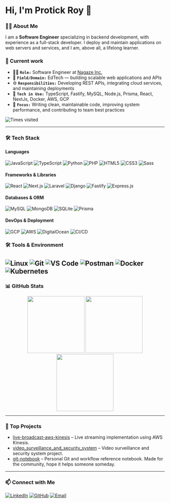 # Hi, I'm Protick Roy 👋

### 🙋‍♂️ About Me
I am a **Software Engineer** specializing in backend development, with experience as a full-stack developer. I deploy and maintain applications on web servers and services, and I am, above all, a lifelong learner.

### 💼 Current work
- 🧑‍💻 **`Role:`** Software Engineer at [Nagaze Inc.](https://beta.ngaze.co)
- 🏢 **`Field/Domain:`** EdTech — building scalable web applications and APIs
- ⚙️ **`Responsibilities:`** Developing REST APIs, integrating cloud services, and maintaining deployments
- 🚀 **`Tech in Use:`** TypeScript, Fastify, MySQL, Node.js, Prisma, React, NextJs, Docker, AWS, GCP
- 🎯 **`Focus:`** Writing clean, maintainable code, improving system performance, and contributing to team best practices


![Times visited](https://komarev.com/ghpvc/?username=protickr&style=flat-square&color=blue&label=Times+visited)

---

### 🛠 Tech Stack

#### Languages
![JavaScript](https://img.shields.io/badge/JavaScript-F7DF1E?style=flat&logo=javascript&logoColor=black)
![TypeScript](https://img.shields.io/badge/TypeScript-3178C6?style=flat&logo=typescript&logoColor=white)
![Python](https://img.shields.io/badge/Python-3776AB?style=flat&logo=python&logoColor=white)
![PHP](https://img.shields.io/badge/PHP-777BB4?style=flat&logo=php&logoColor=white)
![HTML5](https://img.shields.io/badge/HTML5-E34F26?style=flat&logo=html5&logoColor=white)
![CSS3](https://img.shields.io/badge/CSS3-1572B6?style=flat&logo=css3&logoColor=white)
![Sass](https://img.shields.io/badge/Sass-CC6699?style=flat&logo=sass&logoColor=white)

#### Frameworks & Libraries
![React](https://img.shields.io/badge/React-61DAFB?style=flat&logo=react&logoColor=black)
![Next.js](https://img.shields.io/badge/Next.js-000000?style=flat&logo=next.js&logoColor=white)
![Laravel](https://img.shields.io/badge/Laravel-FF2D20?style=flat&logo=laravel&logoColor=white)
![Django](https://img.shields.io/badge/Django-092E20?style=flat&logo=django&logoColor=white)
![Fastify](https://img.shields.io/badge/Fastify-202020?style=flat&logo=fastify&logoColor=white)
![Express.js](https://img.shields.io/badge/Express.js-000000?style=flat)

#### Databases & ORM
![MySQL](https://img.shields.io/badge/MySQL-4479A1?style=flat&logo=mysql&logoColor=white)
![MongoDB](https://img.shields.io/badge/MongoDB-47A248?style=flat&logo=mongodb&logoColor=white)
![SQLite](https://img.shields.io/badge/SQLite-003B57?style=flat&logo=sqlite&logoColor=white)
![Prisma](https://img.shields.io/badge/Prisma-2D3748?style=flat&logo=prisma&logoColor=white)

#### DevOps & Deployment
![GCP](https://img.shields.io/badge/Google_Cloud-4285F4?style=flat&logo=google-cloud&logoColor=white)
![AWS](https://img.shields.io/badge/AWS-232F3E?style=flat&logo=amazon-aws&logoColor=white)
![DigitalOcean](https://img.shields.io/badge/DigitalOcean-0080FF?style=flat&logo=digitalocean&logoColor=white)
![CI/CD](https://img.shields.io/badge/CI/CD-FFFFFF?style=flat&logo=github&logoColor=black)

### 🛠 Tools & Environment
![Linux](https://img.shields.io/badge/Linux-FCC624?style=flat&logo=linux&logoColor=black)
![Git](https://img.shields.io/badge/Git-F05032?style=flat&logo=git&logoColor=white)
![VS Code](https://img.shields.io/badge/VS_Code-007ACC?style=flat&logo=visual-studio-code&logoColor=white)
![Postman](https://img.shields.io/badge/Postman-FF6C37?style=flat&logo=postman&logoColor=white)
![Docker](https://img.shields.io/badge/Docker-2496ED?style=flat&logo=docker&logoColor=white)
![Kubernetes](https://img.shields.io/badge/Kubernetes-326CE5?style=flat&logo=kubernetes&logoColor=white)
---

### 📊 GitHub Stats
<div align="center">
  <img src="https://protickrstats.vercel.app/api?username=protickr&show_icons=true&theme=swift&count_private=true&hide=github-readme-stats,DeepSeek-R1,DeepSeek-V3,typescript-practice,code-gudam,css-practice-notes,docker-k8s-CI-CD-notes,react-practice-exercise-1-flashcards,python-practice,nodejs-practice,mongodb-practice,express-js-practice,javascript-practice,every-programmer-should-know,the-road-to-react,practical-python" height="180"/>
  <img src="https://protickrstats.vercel.app/api/top-langs/?username=protickr&layout=compact&theme=swift&count_private=true&hide=github-readme-stats,DeepSeek-R1,DeepSeek-V3,typescript-practice,code-gudam,css-practice-notes,docker-k8s-CI-CD-notes,react-practice-exercise-1-flashcards,python-practice,nodejs-practice,mongodb-practice,express-js-practice,javascript-practice,every-programmer-should-know,the-road-to-react,practical-python" height="180"/>
</div>

<div align="center">
  <!-- <img src="https://github-readme-streak-stats.herokuapp.com?user=protickr&theme=swift" height="180"/> -->
  <img src="https://streak-stats.demolab.com?user=protickr&theme=swift" height="180"/>
</div>



---

### 🚀 Top Projects
- [live-broadcast-aws-kinesis](https://github.com/protickr/live-broadcast-aws-kinesis) – Live streaming implementation using AWS Kinesis.
- [video_surveillance_and_security_system](https://github.com/protickr/video_surveillance_and_security_system) – Video surveillance and security system project.
- [git-notebook](https://github.com/protickr/git-notebook) – Personal Git and workflow reference notebook. Made for the community, hope it helps someone someday.

---

### 📫 Connect with Me

[![LinkedIn](https://img.shields.io/badge/LinkedIn-0077B5?style=flat&logo=linkedin&logoColor=white)](https://www.linkedin.com/in/protickroy)
[![GitHub](https://img.shields.io/badge/GitHub-181717?style=flat&logo=github&logoColor=white)](https://github.com/protickr)
[![Email](https://img.shields.io/badge/Email-D14836?style=flat&logo=gmail&logoColor=white)](mailto:protickrr@gmail.com)  
